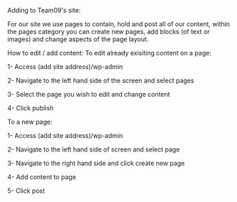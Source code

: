Adding to Team09's site: 


For our site we use pages to contain, hold and post all of our content, within the pages category you can create new pages, add blocks (of text or images) and change aspects of the page layout. 


How to edit / add content: 
To edit already exisiting content on a page:

1- Access (add site address)/wp-admin

2- Navigate to the left hand side of the screen and select pages

3- Select the page you wish to edit and change content 

4- Click publish

To a new page:

1- Access (add site address)/wp-admin

2- Navigate to the left hand side of screen and select page

3- Navigate to the right hand side and click create new page

4- Add content to page

5- Click post


